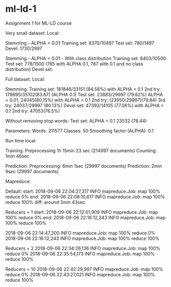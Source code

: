 # ml-ld-1
Assignment 1 for ML-LD course


Very small dataset:
Local:


Stemming - ALPHA = 0.01
Training set: 8370/10497
Test set: 780/1497
Devel: 1730/2997

<!-- Lemming - ALPHA = 0.01
Training set: 8213/10500
Test set: 773/1500
Devel: 1685/3000


Lemming - ALPHA = 0.01 - With class distribution
Training set: 8238/10500
Test set: 782/1500
Devel: 1694/3000 -->

Stemming - ALPHA = 0.01 - With class distribution
Training set: 8403/10500
Test set: 778/1500 (785 with ALPHA 0.1, 787 with 0.1 and no class distribution)
Devel set:


Full dataset:
Local:

Stemming:
Training set: 181846/33151 (84.58%) with ALPHA = 0.1 2nd try: 179895/35102(83.67) (ALPHA 0.1)
Test set: 23883/29997 (79.62%) ALPHA = 0.01, 24045(80.15%) with ALPHA = 0.1 2nd try:  (23950/29997)(79.84)
3rd try: 24037/29997 (80.13%)
Devel set: 47392/14105 (77.06%) with ALPHA = 0.1  2nd try: 47053(76.5%)



Without removing stop words:
Test set: ALPHA = 0.1 23532 (78.44)


Parameters:
Words: 211577
Classes: 50
Smoothing factor (ALPHA): 0.1



Run time local:

Training:
Preprocessing 1h 15min 23 sec (214997 documents)
Counting: 1min 46sec

Prediction:
Preprocessing: 6min 1sec (29997 documents)
Prediction: 2min 9sec (29997 documents)





Mapreduce:

Default:
start: 2018-09-06 22:04:27,317 INFO mapreduce.Job:  map 100% reduce 0%
end: 2018-09-06 22:08:10,617 INFO mapreduce.Job:  map 100% reduce 100%
diff: around 3min 43sec

Reducers = 1
start: 2018-09-06 22:12:01,909 INFO mapreduce.Job:  map 100% reduce 0%
end: 2018-09-06 22:16:12,243 INFO mapreduce.Job:  map 100% reduce 100%

2018-09-06 22:14:47,200 INFO mapreduce.Job:  map 100% reduce 0%
2018-09-06 22:16:12,243 INFO mapreduce.Job:  map 100% reduce 100%


Reducers = 2
2018-09-06 22:34:26,136 INFO mapreduce.Job:  map 100% reduce 0%
2018-09-06 22:35:54,173 INFO mapreduce.Job:  map 100% reduce 100%

Reducers = 10
2018-09-06 22:42:29,997 INFO mapreduce.Job:  map 100% reduce 0%
2018-09-06 22:43:27,021 INFO mapreduce.Job:  map 100% reduce 100%
